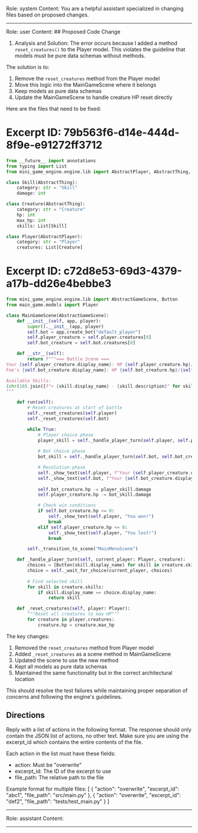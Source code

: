 Role: system
Content: You are a helpful assistant specialized in changing files based on proposed changes.
__________________
Role: user
Content: ## Proposed Code Change
1. Analysis and Solution:
The error occurs because I added a method `reset_creatures()` to the Player model. This violates the guideline that models must be pure data schemas without methods.

The solution is to:
1. Remove the `reset_creatures` method from the Player model
2. Move this logic into the MainGameScene where it belongs
3. Keep models as pure data schemas
4. Update the MainGameScene to handle creature HP reset directly

Here are the files that need to be fixed:

# Excerpt ID: 79b563f6-d14e-444d-8f9e-e91272ff3712
```python main_game/models.py
from __future__ import annotations
from typing import List
from mini_game_engine.engine.lib import AbstractPlayer, AbstractThing, Collection

class Skill(AbstractThing):
    category: str = "Skill"
    damage: int

class Creature(AbstractThing):
    category: str = "Creature" 
    hp: int
    max_hp: int
    skills: List[Skill]

class Player(AbstractPlayer):
    category: str = "Player"
    creatures: List[Creature]
```

# Excerpt ID: c72d8e53-69d3-4379-a17b-dd26e4bebbe3
```python main_game/scenes/main_game_scene.py
from mini_game_engine.engine.lib import AbstractGameScene, Button
from main_game.models import Player

class MainGameScene(AbstractGameScene):
    def __init__(self, app, player):
        super().__init__(app, player)
        self.bot = app.create_bot("default_player")
        self.player_creature = self.player.creatures[0]
        self.bot_creature = self.bot.creatures[0]

    def __str__(self):
        return f"""=== Battle Scene ===
Your {self.player_creature.display_name}: HP {self.player_creature.hp}/{self.player_creature.max_hp}
Foe's {self.bot_creature.display_name}: HP {self.bot_creature.hp}/{self.bot_creature.max_hp}

Available Skills:
{chr(10).join([f"> {skill.display_name} - {skill.description}" for skill in self.player_creature.skills])}
"""

    def run(self):
        # Reset creatures at start of battle
        self._reset_creatures(self.player)
        self._reset_creatures(self.bot)

        while True:
            # Player choice phase
            player_skill = self._handle_player_turn(self.player, self.player_creature)
            
            # Bot choice phase
            bot_skill = self._handle_player_turn(self.bot, self.bot_creature)

            # Resolution phase
            self._show_text(self.player, f"Your {self.player_creature.display_name} used {player_skill.display_name}!")
            self._show_text(self.bot, f"Your {self.bot_creature.display_name} used {bot_skill.display_name}!")
            
            self.bot_creature.hp -= player_skill.damage
            self.player_creature.hp -= bot_skill.damage

            # Check win conditions
            if self.bot_creature.hp <= 0:
                self._show_text(self.player, "You won!")
                break
            elif self.player_creature.hp <= 0:
                self._show_text(self.player, "You lost!")
                break

        self._transition_to_scene("MainMenuScene")

    def _handle_player_turn(self, current_player: Player, creature):
        choices = [Button(skill.display_name) for skill in creature.skills]
        choice = self._wait_for_choice(current_player, choices)
        
        # Find selected skill
        for skill in creature.skills:
            if skill.display_name == choice.display_name:
                return skill

    def _reset_creatures(self, player: Player):
        """Reset all creatures to max HP"""
        for creature in player.creatures:
            creature.hp = creature.max_hp
```

The key changes:
1. Removed the `reset_creatures` method from Player model
2. Added `_reset_creatures` as a scene method in MainGameScene
3. Updated the scene to use the new method
4. Kept all models as pure data schemas
5. Maintained the same functionality but in the correct architectural location

This should resolve the test failures while maintaining proper separation of concerns and following the engine's guidelines.

## Directions
Reply with a list of actions in the following format. The response should only contain the JSON list of actions, no other text.
Make sure you are using the excerpt_id which contains the entire contents of the file.

Each action in the list must have these fields:
- action: Must be "overwrite"
- excerpt_id: The ID of the excerpt to use
- file_path: The relative path to the file

Example format for multiple files:
[
    {
        "action": "overwrite",
        "excerpt_id": "abc1",
        "file_path": "src/main.py"
    },
    {
        "action": "overwrite",
        "excerpt_id": "def2",
        "file_path": "tests/test_main.py"
    }
]
__________________
Role: assistant
Content: 
__________________
